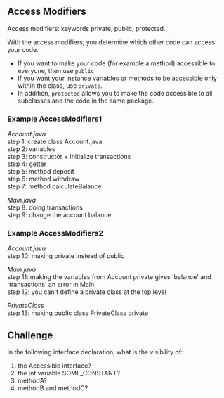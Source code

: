 ## Access Modifiers

Access modifiers: keywords private, public, protected.

With the access modifiers, you determine which other code can access your code.

- If you want to make your code (for example a method) accessible to everyone, then use `public`
- If you want your instance variables or methods to be accessible only within the class, use `private`.
- In addition, `protected` allows you to make the code accessible to all subclasses and the code in the same package.

### Example AccessModifiers1

_Account.java_ <br/>
step 1: create class Account.java <br/>
step 2: variables <br/>
step 3: constructor + initialize transactions <br/>
step 4: getter <br/>
step 5: method deposit <br/>
step 6: method withdraw <br/>
step 7: method calculateBalance <br/>

_Main.java_ <br/>
step 8: doing transactions <br/>
step 9: change the account balance <br/>

### Example AccessModifiers2

_Account.java_ <br/>
step 10: making private instead of public

_Main.java_ <br/>
step 11: making the variables from Account private gives 'balance' and 'transactions' an error in Main <br/>
step 12: you can't define a private class at the top level

_PrivateClass_ <br/>
step 13: making public class PrivateClass private

## Challenge

In the following interface declaration, what is the visibility of:

1. the Accessible interface?
2. the int variable SOME_CONSTANT?
3. methodA?
4. methodB and methodC?



